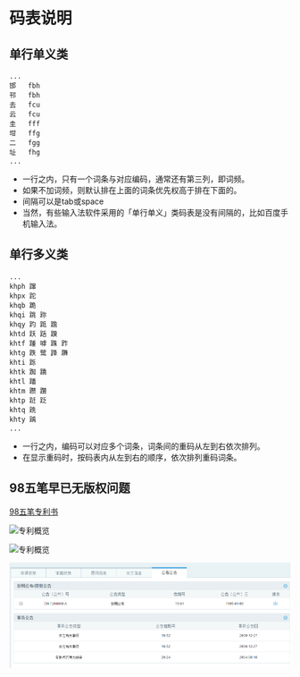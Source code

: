 # 码表说明

## 单行单义类

```   
...
邯	fbh 
邗	fbh 
去	fcu 
云	fcu 
圭	fff 
坩	ffg 
二	fgg 
址	fhg 
...

```

* 一行之内，只有一个词条与对应编码，通常还有第三列，即词频。
* 如果不加词频，则默认排在上面的词条优先权高于排在下面的。
* 间隔可以是tab或space
* 当然，有些输入法软件采用的「单行单义」类码表是没有间隔的，比如百度手机输入法。

## 单行多义类

```
...
khph 蹿
khpx 跎
khqb 跪
khqi 跳 䟢
khqy 趵 䟡 䠨
khtd 跃 䟯 䠗
khtf 踵 嘑 跦 䟭
khtg 跌 鹭 跭 躌
khti 跞
khtk 踟 蹻
khtl 蹯
khtm 躜 躦
khtp 跹 䟪
khtq 跣
khty 踽
...

```

* 一行之内，编码可以对应多个词条，词条间的重码从左到右依次排列。
* 在显示重码时，按码表内从左到右的顺序，依次排列重码词条。

## 98五笔早已无版权问题

[98五笔专利书](https://drive.google.com/open?id=0BwqjucTD38qrSnZUclV2MFY4X2s)

![专利概览](./01.png)

![专利概览](./02.jpg)

![专利概览](./03.jpg)


